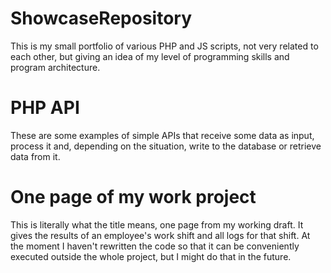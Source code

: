 # ShowcaseRepository
This is my small portfolio of various PHP and JS scripts, not very related to each other, but giving an idea of my level of programming skills and program architecture.
# PHP API
These are some examples of simple APIs that receive some data as input, process it and, depending on the situation, write to the database or retrieve data from it.
# One page of my work project
This is literally what the title means, one page from my working draft. It gives the results of an employee's work shift and all logs for that shift. At the moment I haven't rewritten the code so that it can be conveniently executed outside the whole project, but I might do that in the future.

